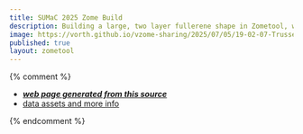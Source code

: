 ```yaml
---
title: SUMaC 2025 Zome Build
description: Building a large, two layer fullerene shape in Zometool, with a group of Stanford University Math Camp students
image: https://vorth.github.io/vzome-sharing/2025/07/05/19-02-07-Trussed-Buckyball/Trussed-Buckyball.png
published: true
layout: zometool
---
```


{% comment %}
 - [***web page generated from this source***](<https://vorth.github.io/vzome-sharing/2025/07/05/Trussed-Buckyball-19-02-07.html>)
 - [data assets and more info](<https://github.com/vorth/vzome-sharing/tree/main/2025/07/05/19-02-07-Trussed-Buckyball/>)
 
{% endcomment %}

<script type="module" src="https://www.vzome.com/modules/vzome-viewer.js"/>

Today, we will build a large, two layer Zometool model.  The model will have a diameter of over two meters.

<figure style="width: 93%; margin: 2%">
  
  <vzome-viewer style="width: 100%; height: 80dvh" scene="complete end"
        src="https://vorth.github.io/vzome-sharing/2025/07/05/19-02-07-Trussed-Buckyball/Trussed-Buckyball.vZome" >
    <img  style="width: 100%"
        src="https://vorth.github.io/vzome-sharing/2025/07/05/19-02-07-Trussed-Buckyball/Trussed-Buckyball.png" >
  </vzome-viewer>

  <figcaption style="text-align: center; font-style: italic;">
    The model we are building
  </figcaption>
</figure>

To build the model, we will split into seven teams:
 * one team for the support structures
 * two teams for pentagon modules
 * four teams for triangle modules

Once we have all the modules ready, we'll build the final model in two halves, then join the halves together.

## Support structure

We need ***six*** copies of this structure:

<figure style="width: 93%; margin: 2%">
  
  <zometool-instructions style="width: 100%; height: 80dvh" module="support"
        src="https://vorth.github.io/vzome-sharing/2025/07/05/19-02-07-Trussed-Buckyball/Trussed-Buckyball.vZome" >
    <img  style="width: 100%"
        src="https://vorth.github.io/vzome-sharing/2025/07/05/19-02-07-Trussed-Buckyball/Trussed-Buckyball.png" >
  </zometool-instructions>

  <figcaption style="text-align: center; font-style: italic;">
    Support structure (one of six)
  </figcaption>
</figure>

## Pentagon module

We need ***six*** copies of this structure from each Pentagon team, for a total of twelve:

<figure style="width: 93%; margin: 2%">
  
  <zometool-instructions style="width: 100%; height: 80dvh" module="pentagon"
        src="https://vorth.github.io/vzome-sharing/2025/07/05/19-02-07-Trussed-Buckyball/Trussed-Buckyball.vZome" >
    <img  style="width: 100%"
        src="https://vorth.github.io/vzome-sharing/2025/07/05/19-02-07-Trussed-Buckyball/Trussed-Buckyball.png" >
  </zometool-instructions>

  <figcaption style="text-align: center; font-style: italic;">
    Pentagon module
  </figcaption>
</figure>

## Triangle module

We need ***five*** copies of this structure from each Pentagon team, for a total of twenty:

<figure style="width: 93%; margin: 2%">
  
  <zometool-instructions style="width: 100%; height: 80dvh" module="triangle"
        src="https://vorth.github.io/vzome-sharing/2025/07/05/19-02-07-Trussed-Buckyball/Trussed-Buckyball.vZome" >
    <img  style="width: 100%"
        src="https://vorth.github.io/vzome-sharing/2025/07/05/19-02-07-Trussed-Buckyball/Trussed-Buckyball.png" >
  </zometool-instructions>

  <figcaption style="text-align: center; font-style: italic;">
    Triangle module
  </figcaption>
</figure>

## Final Assembly

For the final assembly, we will join into two larger teams, each building half of the structure.
Both halves will be assembled the same way, then we'll flip one half over to make the top half.

One of the teams will add the supports to the bottom half.

<figure style="width: 93%; margin: 2%">
  
  <zometool-instructions style="width: 100%; height: 80dvh" module="complete"
        src="https://vorth.github.io/vzome-sharing/2025/07/05/19-02-07-Trussed-Buckyball/Trussed-Buckyball.vZome" >
    <img  style="width: 100%"
        src="https://vorth.github.io/vzome-sharing/2025/07/05/19-02-07-Trussed-Buckyball/Trussed-Buckyball.png" >
  </zometool-instructions>

  <figcaption style="text-align: center; font-style: italic;">
    Completed model
  </figcaption>
</figure>

## Photos

After we have completed the model and taken photos, I will update this page, so hang on to this URL so you can show your friends and relatives.

